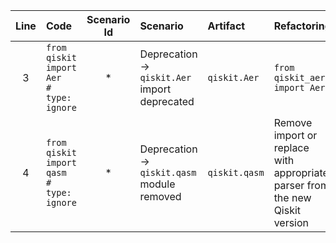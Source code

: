 | Line | Code | Scenario Id | Scenario | Artifact | Refactoring |
| :-: | :- | :-: | :- | :- | :- |
| 3 | `from qiskit import Aer              # type: ignore` | * | Deprecation -> `qiskit.Aer` import deprecated | `qiskit.Aer` | `from qiskit_aer import Aer` |
| 4 | `from qiskit import qasm             # type: ignore` | * | Deprecation -> `qiskit.qasm` module removed | `qiskit.qasm` | Remove import or replace with appropriate parser from the new Qiskit version |